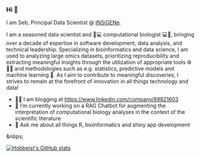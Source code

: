 ### Hi 👋

I am Seb, Principal Data Scientist @ [INSiGENe](https://insigene.com).

I am a seasoned data scientist and 🧬💻 computational biologist 💻🧬, bringing over a decade of expertise in software development, data analysis, and technical leadership. Specializing in bioinformatics and data science, I am used to analyzing large omics datasets, prioritizing reproducibility and extracting meaningful insights through the utilization of appropriate tools ⚙️📐🔨 and methodologies such as e.g. statistics, predictive models and machine learning 🤖. As I aim to contribute to meaningful discoveries, I strives to remain at the forefront of innovation in all things technology and data!

- ✍🏻 I am blogging at https://www.linkedin.com/company/89821603
- 🔭 I’m currently working on a RAG Chatbot for augmenting the interpretation of computational biology analyses in the context of the scientific literature
- 💬 Ask me about all things R, bioinformatics and shiny app development

&nbps;
  

[![Hobbeist's GitHub stats](https://github-readme-stats.vercel.app/api?username=hobbeist)](https://github.com/anuraghazra/github-readme-stats)

<!--
**Hobbeist/Hobbeist** is a ✨ _special_ ✨ repository because its `README.md` (this file) appears on your GitHub profile.

Here are some ideas to get you started:

- 🔭 I’m currently working on ...
- 🌱 I’m currently learning ...
- 👯 I’m looking to collaborate on ...
- 🤔 I’m looking for help with ...
- 💬 Ask me about ...
- 📫 How to reach me: ...
- 😄 Pronouns: ...
- ⚡ Fun fact: ...
-->
